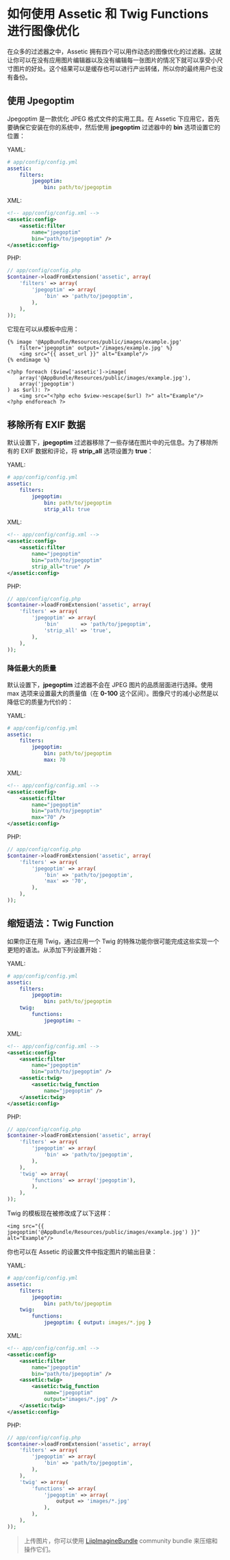 # 如何使用 Assetic 和 Twig Functions 进行图像优化

在众多的过滤器之中，Assetic 拥有四个可以用作动态的图像优化的过滤器。这就让你可以在没有应用图片编辑器以及没有编辑每一张图片的情况下就可以享受小尺寸图片的好处。这个结果可以是缓存也可以进行产出转储，所以你的最终用户也没有备份。  

## 使用 Jpegoptim

Jpegoptim 是一款优化 JPEG 格式文件的实用工具。在 Assetic 下应用它，首先要确保它安装在你的系统中，然后使用 **jpegoptim** 过滤器中的 **bin** 选项设置它的位置：  

YAML:

```YAML
# app/config/config.yml
assetic:
    filters:
        jpegoptim:
            bin: path/to/jpegoptim
```  

XML:

```XML
<!-- app/config/config.xml -->
<assetic:config>
    <assetic:filter
        name="jpegoptim"
        bin="path/to/jpegoptim" />
</assetic:config>
```  

PHP:

```PHP
// app/config/config.php
$container->loadFromExtension('assetic', array(
    'filters' => array(
        'jpegoptim' => array(
            'bin' => 'path/to/jpegoptim',
        ),
    ),
));
```  

它现在可以从模板中应用：  

```
{% image '@AppBundle/Resources/public/images/example.jpg'
    filter='jpegoptim' output='/images/example.jpg' %}
    <img src="{{ asset_url }}" alt="Example"/>
{% endimage %}
```  

```
<?php foreach ($view['assetic']->image(
    array('@AppBundle/Resources/public/images/example.jpg'),
    array('jpegoptim')
) as $url): ?>
    <img src="<?php echo $view->escape($url) ?>" alt="Example"/>
<?php endforeach ?>
```  

## 移除所有 EXIF 数据

默认设置下，**jpegoptim** 过滤器移除了一些存储在图片中的元信息。为了移除所有的 EXIF 数据和评论，将 **strip_all** 选项设置为 **true**：  

YAML:

```YAML
# app/config/config.yml
assetic:
    filters:
        jpegoptim:
            bin: path/to/jpegoptim
            strip_all: true
```  

XML:

```XML
<!-- app/config/config.xml -->
<assetic:config>
    <assetic:filter
        name="jpegoptim"
        bin="path/to/jpegoptim"
        strip_all="true" />
</assetic:config>
```  

PHP:

```PHP
// app/config/config.php
$container->loadFromExtension('assetic', array(
    'filters' => array(
        'jpegoptim' => array(
            'bin'       => 'path/to/jpegoptim',
            'strip_all' => 'true',
        ),
    ),
));
```  

### 降低最大的质量

默认设置下，**jpegoptim** 过滤器不会在 JPEG 图片的品质层面进行选择。使用 max 选项来设置最大的质量值（在 **0-100** 这个区间）。图像尺寸的减小必然是以降低它的质量为代价的：  

YAML:

```YAML
# app/config/config.yml
assetic:
    filters:
        jpegoptim:
            bin: path/to/jpegoptim
            max: 70
```  

XML:

```XML
<!-- app/config/config.xml -->
<assetic:config>
    <assetic:filter
        name="jpegoptim"
        bin="path/to/jpegoptim"
        max="70" />
</assetic:config>
```  

PHP:

```PHP
// app/config/config.php
$container->loadFromExtension('assetic', array(
    'filters' => array(
        'jpegoptim' => array(
            'bin' => 'path/to/jpegoptim',
            'max' => '70',
        ),
    ),
));
```  

## 缩短语法：Twig Function

如果你正在用 Twig，通过应用一个 Twig 的特殊功能你很可能完成这些实现一个更短的语法。从添加下列设置开始：  

YAML:

```YAML
# app/config/config.yml
assetic:
    filters:
        jpegoptim:
            bin: path/to/jpegoptim
    twig:
        functions:
            jpegoptim: ~
```  

XML:

```XML
<!-- app/config/config.xml -->
<assetic:config>
    <assetic:filter
        name="jpegoptim"
        bin="path/to/jpegoptim" />
    <assetic:twig>
        <assetic:twig_function
            name="jpegoptim" />
    </assetic:twig>
</assetic:config>
```  

PHP:

```PHP
// app/config/config.php
$container->loadFromExtension('assetic', array(
    'filters' => array(
        'jpegoptim' => array(
            'bin' => 'path/to/jpegoptim',
        ),
    ),
    'twig' => array(
        'functions' => array('jpegoptim'),
        ),
    ),
));
```  

Twig 的模板现在被修改成了以下这样：  

```
<img src="{{ jpegoptim('@AppBundle/Resources/public/images/example.jpg') }}" alt="Example"/>
```  

你也可以在 Assetic 的设置文件中指定图片的输出目录：  

YAML:

```YAML
# app/config/config.yml
assetic:
    filters:
        jpegoptim:
            bin: path/to/jpegoptim
    twig:
        functions:
            jpegoptim: { output: images/*.jpg }
```  

XML:

```XML
<!-- app/config/config.xml -->
<assetic:config>
    <assetic:filter
        name="jpegoptim"
        bin="path/to/jpegoptim" />
    <assetic:twig>
        <assetic:twig_function
            name="jpegoptim"
            output="images/*.jpg" />
    </assetic:twig>
</assetic:config>
```  

PHP:

```PHP
// app/config/config.php
$container->loadFromExtension('assetic', array(
    'filters' => array(
        'jpegoptim' => array(
            'bin' => 'path/to/jpegoptim',
        ),
    ),
    'twig' => array(
        'functions' => array(
            'jpegoptim' => array(
                output => 'images/*.jpg'
            ),
        ),
    ),
));
```  

>上传图片，你可以使用 [LiipImagineBundle](http://knpbundles.com/liip/LiipImagineBundle) community bundle 来压缩和操作它们。